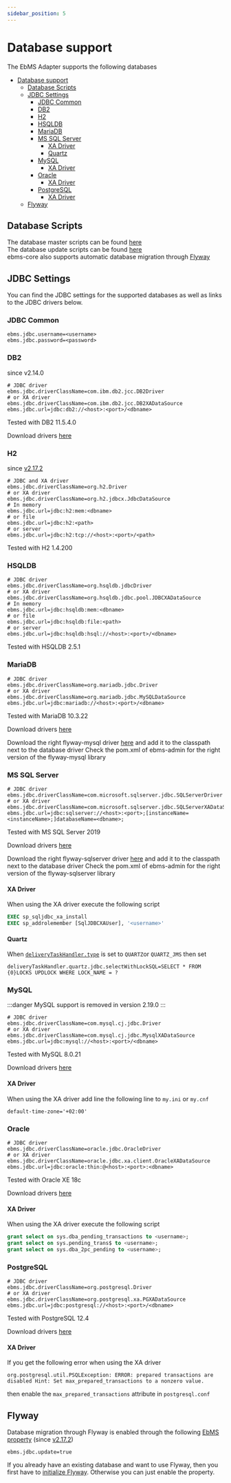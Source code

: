 ```yaml
---
sidebar_position: 5
---
```


# Database support

The EbMS Adapter supports the following databases

- [Database support](#database-support)
  - [Database Scripts](#database-scripts)
  - [JDBC Settings](#jdbc-settings)
    - [JDBC Common](#jdbc-common)
    - [DB2](#db2)
    - [H2](#h2)
    - [HSQLDB](#hsqldb)
    - [MariaDB](#mariadb)
    - [MS SQL Server](#ms-sql-server)
      - [XA Driver](#xa-driver)
      - [Quartz](#quartz)
    - [MySQL](#mysql)
      - [XA Driver](#xa-driver-1)
    - [Oracle](#oracle)
      - [XA Driver](#xa-driver-2)
    - [PostgreSQL](#postgresql)
      - [XA Driver](#xa-driver-3)
  - [Flyway](#flyway)

## Database Scripts

The database master scripts can be found [here](https://github.com/eluinstra/ebms-core/tree/ebms-core-@ebms.branch.version@/resources/scripts/database/master/)  
The database update scripts can be found [here](https://github.com/eluinstra/ebms-core/tree/ebms-core-@ebms.branch.version@/src/main/resources/nl/clockwork/ebms/db/migration)  
ebms-core also supports automatic database migration through [Flyway](#flyway)

## JDBC Settings

You can find the JDBC settings for the supported databases as well as links to the JDBC drivers below.

### JDBC Common

```properties
ebms.jdbc.username=<username>
ebms.jdbc.password=<password>
```

### DB2

since v2.14.0

```properties
# JDBC driver
ebms.jdbc.driverClassName=com.ibm.db2.jcc.DB2Driver
# or XA driver
ebms.jdbc.driverClassName=com.ibm.db2.jcc.DB2XADataSource
ebms.jdbc.url=jdbc:db2://<host>:<port>/<dbname>
```

Tested with DB2 11.5.4.0

Download drivers [here](https://www.ibm.com/support/pages/db2-jdbc-driver-versions-and-downloads)

### H2

since [v2.17.2](release#ebms-core-2172jar)

```properties
# JDBC and XA driver
ebms.jdbc.driverClassName=org.h2.Driver
# or XA driver
ebms.jdbc.driverClassName=org.h2.jdbcx.JdbcDataSource
# In memory
ebms.jdbc.url=jdbc:h2:mem:<dbname>
# or file
ebms.jdbc.url=jdbc:h2:<path>
# or server
ebms.jdbc.url=jdbc:h2:tcp://<host>:<port>/<path>
```

Tested with H2 1.4.200

### HSQLDB

```properties
# JDBC driver
ebms.jdbc.driverClassName=org.hsqldb.jdbcDriver
# or XA driver
ebms.jdbc.driverClassName=org.hsqldb.jdbc.pool.JDBCXADataSource
# In memory
ebms.jdbc.url=jdbc:hsqldb:mem:<dbname>
# or file
ebms.jdbc.url=jdbc:hsqldb:file:<path>
# or server
ebms.jdbc.url=jdbc:hsqldb:hsql://<host>:<port>/<dbname>
```

Tested with HSQLDB 2.5.1

### MariaDB

```properties
# JDBC driver
ebms.jdbc.driverClassName=org.mariadb.jdbc.Driver
# or XA driver
ebms.jdbc.driverClassName=org.mariadb.jdbc.MySQLDataSource
ebms.jdbc.url=jdbc:mariadb://<host>:<port>/<dbname>
```

Tested with MariaDB 10.3.22

Download drivers [here](https://downloads.mariadb.org/connector-java/)

Download the right flyway-mysql driver [here](https://mvnrepository.com/artifact/org.flywaydb/flyway-mysql) and add it to the classpath next to the database driver
Check the pom.xml of ebms-admin for the right version of the flyway-mysql library

### MS SQL Server

```properties
# JDBC driver
ebms.jdbc.driverClassName=com.microsoft.sqlserver.jdbc.SQLServerDriver
# or XA driver
ebms.jdbc.driverClassName=com.microsoft.sqlserver.jdbc.SQLServerXADataSource
ebms.jdbc.url=jdbc:sqlserver://<host>:<port>;[instanceName=<instanceName>;]databaseName=<dbname>;
```

Tested with MS SQL Server 2019

Download drivers [here](https://docs.microsoft.com/en-us/sql/connect/jdbc/download-microsoft-jdbc-driver-for-sql-server)

Download the right flyway-sqlserver driver [here](https://mvnrepository.com/artifact/org.flywaydb/flyway-sqlserver) and add it to the classpath next to the database driver
Check the pom.xml of ebms-admin for the right version of the flyway-sqlserver library

#### XA Driver

When using the XA driver execute the following script

```sql
EXEC sp_sqljdbc_xa_install
EXEC sp_addrolemember [SqlJDBCXAUser], '<username>'
```

#### Quartz

When [`deliveryTaskHandler.type`](properties#deliverytaskhandler) is set to `QUARTZ`or `QUARTZ_JMS` then set

```properties
deliveryTaskHandler.quartz.jdbc.selectWithLockSQL=SELECT * FROM {0}LOCKS UPDLOCK WHERE LOCK_NAME = ?
```

### MySQL

:::danger
MySQL support is removed in version 2.19.0
:::

```properties
# JDBC driver
ebms.jdbc.driverClassName=com.mysql.cj.jdbc.Driver
# or XA driver
ebms.jdbc.driverClassName=com.mysql.cj.jdbc.MysqlXADataSource
ebms.jdbc.url=jdbc:mysql://<host>:<port>/<dbname>
```

Tested with MySQL 8.0.21

Download drivers [here](https://dev.mysql.com/downloads/connector/j/)

#### XA Driver

When using the XA driver add line the following line to `my.ini` or `my.cnf`

```properties
default-time-zone='+02:00'
```

### Oracle

```properties
# JDBC driver
ebms.jdbc.driverClassName=oracle.jdbc.OracleDriver
# or XA driver
ebms.jdbc.driverClassName=oracle.jdbc.xa.client.OracleXADataSource
ebms.jdbc.url=jdbc:oracle:thin:@<host>:<port>:<dbname>
```

Tested with Oracle XE 18c

Download drivers [here](https://www.oracle.com/database/technologies/appdev/jdbc-downloads.html)

#### XA Driver

When using the XA driver execute the following script

```sql
grant select on sys.dba_pending_transactions to <username>;
grant select on sys.pending_trans$ to <username>;
grant select on sys.dba_2pc_pending to <username>;
```

### PostgreSQL

```properties
# JDBC driver
ebms.jdbc.driverClassName=org.postgresql.Driver
# or XA driver
ebms.jdbc.driverClassName=org.postgresql.xa.PGXADataSource
ebms.jdbc.url=jdbc:postgresql://<host>:<port>/<dbname>
```

Tested with PostgreSQL 12.4

Download drivers [here](https://jdbc.postgresql.org/download.html)

#### XA Driver

If you get the following error when using the XA driver

```properties
org.postgresql.util.PSQLException: ERROR: prepared transactions are disabled Hint: Set max_prepared_transactions to a nonzero value.
```

then enable the `max_prepared_transactions` attribute in `postgresql.conf`


## Flyway

Database migration through Flyway is enabled through the following [EbMS property](properties#database) (since [v2.17.2](release#ebms-core-2172jar))

```properties
ebms.jdbc.update=true
```

If you already have an existing database and want to use Flyway, then you first have to [initialize Flyway](/ebms-admin/database.md#initialize-flyway). Otherwise you can just enable the property.
